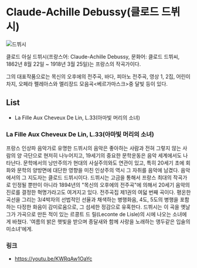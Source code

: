 # Claude-Achille Debussy(클로드 드뷔시)

![드뷔시](https://commons.wikimedia.org/wiki/File:Claude_Debussy_ca_1908,_foto_av_F%C3%A9lix_Nadar.jpg)

클로드 아실 드뷔시(프랑스어: Claude-Achille Debussy, 문화어: 클로드 드뷔씨, 1862년 8월 22일 ~ 1918년 3월 25일)는 프랑스의 작곡가이다.

그의 대표작품으로는 목신의 오후에의 전주곡, 바다, 피아노 전주곡, 영상 1, 2집, 어린이 차지, 오페라 펠레아스와 멜리장드 모음곡<베르가마스크>중 달빛 등이 있다.

## List

- La Fille Aux Cheveux De Lin, L.33(아마빛 머리의 소녀)

### La Fille Aux Cheveux De Lin, L.33(아마빛 머리의 소녀)

프랑스 인상파 음악가로 유명한 드뷔시의 음악은 좋아하는 사람과 전혀 그렇지 않는 사람의 양 극단으로 현저히 나누어지고, 19세기의 중요한 문학운동은 음악 세계에서도 나타난다. 문학에서의 낭만주의가 현대의 사실주의와도 연관이 있고, 특히 20세기 초에 회화와 문학의 양방면에 대단한 영향을 미친 인상주의 역시 그 자취를 음악에 남겼다. 음악에서의 그 지도자는 클로드 드뷔시이다. 드뷔시는 고금을 통해서 프랑스 최대의 작곡가로 인정될 뿐만이 아니라 1894년의 "목신의 오후에의 전주곡"에 의해서 20세기 음악의 진로를 결정한 혁명가라고도 여겨지고 있다.
전주곡집 제1권의 여덟 번째 곡이다. 평온한 곡선을 그리는 3/4박자의 선법적인 선율과 채색하는 병행화음, 4도, 5도의 병행을 포함하는 다정한 화음이 감미로움으로, 그 섬세한 정감으로 유혹한다.
드뷔시는 이 곡을 옛날 그가 가곡으로 만든 적이 있는 르콩트 드 릴(Leconte de Lisle)의 시에 나오는 소녀에게 바쳤다. '여름의 밝은 햇빛을 받으며 종달새와 함께 사랑을 노래하는 앵두같은 입술의 미소녀'에게.

### 링크

- https://youtu.be/KWRqAw1OaYc
